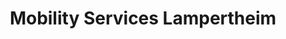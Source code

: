 ---
title: "Mobility Services Lampertheim"
url: /lampertheim/mobility-services-lampertheim/
shop: Autowerkstatt
---